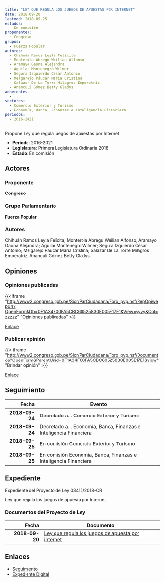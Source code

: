 ```yaml
---
title: "LEY QUE REGULA LOS JUEGOS DE APUESTAS POR INTERNET"
date: 2018-09-20
lastmod: 2018-09-25
estados: 
  - En comisión
proponentes: 
  - Congreso
grupos: 
  - Fuerza Popular
autores: 
  - Chihuán Ramos Leyla Felícita
  - Monterola Abregu Wuilian Alfonso
  - Aramayo Gaona Alejandra
  - Aguilar Montenegro Wilmer
  - Segura Izquierdo César Antonio
  - Melgarejo Páucar María Cristina
  - Salazar De La Torre Milagros Emperatriz
  - Ananculi Gómez Betty Gladys
adherentes: 
  - 
sectores: 
  - Comercio Exterior y Turismo
  - Economía, Banca, Finanzas e Inteligencia Financiera
periodos: 
  - 2016-2021
---
```


Propone Ley que regula juegos de apuestas por Internet

- **Periodo**: 2016-2021
- **Legislatura**: Primera Legislatura Ordinaria 2018
- **Estado**: En comisión

## Actores

### Proponente

**Congreso**

### Grupo Parlamentario

**Fuerza Popular**

### Autores

Chihuán Ramos Leyla Felícita; Monterola Abregu Wuilian Alfonso; Aramayo Gaona Alejandra; Aguilar Montenegro Wilmer; Segura Izquierdo César Antonio; Melgarejo Páucar María Cristina; Salazar De La Torre Milagros Emperatriz; Ananculi Gómez Betty Gladys


## Opiniones

### Opiniones publicadas

{{<iframe "http://www2.congreso.gob.pe/Sicr/ParCiudadana/Foro_pvp.nsf/RepOpiweb04?OpenForm&Db=0F1A34F00FA5CBC60525830E005E17E1&View=yyyy&Col=zzzzz" "Opiniones publicadas" >}}

[Enlace](http://www2.congreso.gob.pe/Sicr/ParCiudadana/Foro_pvp.nsf/RepOpiweb04?OpenForm&Db=0F1A34F00FA5CBC60525830E005E17E1&View=yyyy&Col=zzzzz)
### Publicar opinión

{{< iframe "http://www2.congreso.gob.pe/Sicr/ParCiudadana/Foro_pvp.nsf/Documentos?OpenForm&ParentUnid=0F1A34F00FA5CBC60525830E005E17E1&view" "Brindar opinión" >}}

[Enlace](http://www2.congreso.gob.pe/Sicr/ParCiudadana/Foro_pvp.nsf/Documentos?OpenForm&ParentUnid=0F1A34F00FA5CBC60525830E005E17E1&view)

## Seguimiento

| Fecha | Evento |
|------:|--------|
| **2018-09-24** | Decretado a... Comercio Exterior y Turismo|
| **2018-09-24** | Decretado a... Economía, Banca, Finanzas e Inteligencia Financiera|
| **2018-09-25** | En comisión Comercio Exterior y Turismo|
| **2018-09-25** | En comisión Economía, Banca, Finanzas e Inteligencia Financiera|


## Expediente

Expediente del Proyecto de Ley 03415/2018-CR

Ley que regula los juegos de apuesta por internet


### Documentos del Proyecto de Ley

| Fecha | Documento |
|------:|--------|
| **2018-09-20** | [Ley que regula los juegos de apuesta por internet](http://www.leyes.congreso.gob.pe/Documentos/2016_2021/Proyectos_de_Ley_y_de_Resoluciones_Legislativas/PL0341520180920.pdf) |

## Enlaces 

- [Seguimiento](http://www2.congreso.gob.pehttp://www2.congreso.gob.pe/Sicr/TraDocEstProc/CLProLey2016.nsf/f7fff46988ca05b1052578e100829cc7/eeb7b17ee2bd63cc0525830e0060d4a5?OpenDocument)
- [Expediente Digital](http://www2.congreso.gob.pehttp://www2.congreso.gob.pe/Sicr/TraDocEstProc/CLProLey2016.nsf/f7fff46988ca05b1052578e100829cc7/eeb7b17ee2bd63cc0525830e0060d4a5?OpenDocument&Click=05257FB7005EB655.eb71d0cf91d8294e05256cdf006b5706/$Body/0.1C6C)
